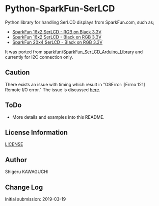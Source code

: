 # Python-SparkFun-SerLCD

Python library for handling SerLCD displays from SparkFun.com, such as;
* [SparkFun 16x2 SerLCD - RGB on Black 3.3V](https://www.sparkfun.com/products/14073)
* [SparkFun 16x2 SerLCD - Black on RGB 3.3V](https://www.sparkfun.com/products/14072)
* [SparkFun 20x4 SerLCD - Black on RGB 3.3V](https://www.sparkfun.com/products/14074)

It was ported from [sparkfun/SparkFun_SerLCD_Arduino_Library](https://github.com/sparkfun/SparkFun_SerLCD_Arduino_Library) and currently for I2C connection only.

## Caution
There exists an issue with timing which result in "OSError: [Errno 121] Remote I/O error." The issue is discussed [here](https://github.com/shigeru-kawaguchi/Python-SparkFun-SerLCD/issues/1).

## ToDo
* More details and examples into this README.

## License Information
[LICENSE](https://github.com/shigeru-kawaguchi/Python-SparkFun-SerLCD/blob/master/LICENSE)

## Author
Shigeru KAWAGUCHI

## Change Log
Initial submission: 2019-03-19
